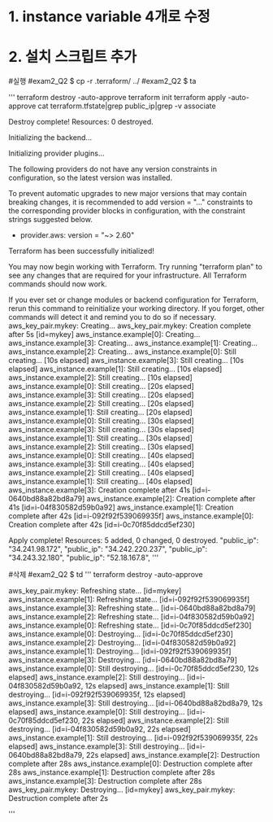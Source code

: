 # 1. instance variable 4개로 수정
# 2. 설치 스크립트 추가

#실행
#exam2_Q2 $ cp -r .terraform/ ../
#exam2_Q2 $ ta

'''
terraform destroy -auto-approve
terraform init
terraform apply -auto-approve
cat terraform.tfstate|grep public_ip|grep -v associate


Destroy complete! Resources: 0 destroyed.

Initializing the backend...

Initializing provider plugins...

The following providers do not have any version constraints in configuration,
so the latest version was installed.

To prevent automatic upgrades to new major versions that may contain breaking
changes, it is recommended to add version = "..." constraints to the
corresponding provider blocks in configuration, with the constraint strings
suggested below.

* provider.aws: version = "~> 2.60"

Terraform has been successfully initialized!

You may now begin working with Terraform. Try running "terraform plan" to see
any changes that are required for your infrastructure. All Terraform commands
should now work.

If you ever set or change modules or backend configuration for Terraform,
rerun this command to reinitialize your working directory. If you forget, other
commands will detect it and remind you to do so if necessary.
aws_key_pair.mykey: Creating...
aws_key_pair.mykey: Creation complete after 5s [id=mykey]
aws_instance.example[0]: Creating...
aws_instance.example[3]: Creating...
aws_instance.example[1]: Creating...
aws_instance.example[2]: Creating...
aws_instance.example[0]: Still creating... [10s elapsed]
aws_instance.example[3]: Still creating... [10s elapsed]
aws_instance.example[1]: Still creating... [10s elapsed]
aws_instance.example[2]: Still creating... [10s elapsed]
aws_instance.example[0]: Still creating... [20s elapsed]
aws_instance.example[3]: Still creating... [20s elapsed]
aws_instance.example[2]: Still creating... [20s elapsed]
aws_instance.example[1]: Still creating... [20s elapsed]
aws_instance.example[0]: Still creating... [30s elapsed]
aws_instance.example[3]: Still creating... [30s elapsed]
aws_instance.example[1]: Still creating... [30s elapsed]
aws_instance.example[2]: Still creating... [30s elapsed]
aws_instance.example[0]: Still creating... [40s elapsed]
aws_instance.example[3]: Still creating... [40s elapsed]
aws_instance.example[2]: Still creating... [40s elapsed]
aws_instance.example[1]: Still creating... [40s elapsed]
aws_instance.example[3]: Creation complete after 41s [id=i-0640bd88a82bd8a79]
aws_instance.example[2]: Creation complete after 41s [id=i-04f830582d59b0a92]
aws_instance.example[1]: Creation complete after 42s [id=i-092f92f539069935f]
aws_instance.example[0]: Creation complete after 42s [id=i-0c70f85ddcd5ef230]

Apply complete! Resources: 5 added, 0 changed, 0 destroyed.
            "public_ip": "34.241.98.172",
            "public_ip": "34.242.220.237",
            "public_ip": "34.243.32.180",
            "public_ip": "52.18.167.8",
'''

#삭제
#exam2_Q2 $ td
'''
terraform destroy -auto-approve

aws_key_pair.mykey: Refreshing state... [id=mykey]
aws_instance.example[1]: Refreshing state... [id=i-092f92f539069935f]
aws_instance.example[3]: Refreshing state... [id=i-0640bd88a82bd8a79]
aws_instance.example[2]: Refreshing state... [id=i-04f830582d59b0a92]
aws_instance.example[0]: Refreshing state... [id=i-0c70f85ddcd5ef230]
aws_instance.example[0]: Destroying... [id=i-0c70f85ddcd5ef230]
aws_instance.example[2]: Destroying... [id=i-04f830582d59b0a92]
aws_instance.example[1]: Destroying... [id=i-092f92f539069935f]
aws_instance.example[3]: Destroying... [id=i-0640bd88a82bd8a79]
aws_instance.example[0]: Still destroying... [id=i-0c70f85ddcd5ef230, 12s elapsed]
aws_instance.example[2]: Still destroying... [id=i-04f830582d59b0a92, 12s elapsed]
aws_instance.example[1]: Still destroying... [id=i-092f92f539069935f, 12s elapsed]
aws_instance.example[3]: Still destroying... [id=i-0640bd88a82bd8a79, 12s elapsed]
aws_instance.example[0]: Still destroying... [id=i-0c70f85ddcd5ef230, 22s elapsed]
aws_instance.example[2]: Still destroying... [id=i-04f830582d59b0a92, 22s elapsed]
aws_instance.example[1]: Still destroying... [id=i-092f92f539069935f, 22s elapsed]
aws_instance.example[3]: Still destroying... [id=i-0640bd88a82bd8a79, 22s elapsed]
aws_instance.example[2]: Destruction complete after 28s
aws_instance.example[0]: Destruction complete after 28s
aws_instance.example[1]: Destruction complete after 28s
aws_instance.example[3]: Destruction complete after 28s
aws_key_pair.mykey: Destroying... [id=mykey]
aws_key_pair.mykey: Destruction complete after 2s


'''
